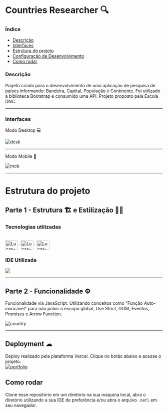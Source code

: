 # Countries Researcher 🔍

### Índice
<ul>
  <a href="#descrição"><li>Descrição</li></a>
  <a href="#interfaces"><li>Interfaces</li></a>
  <a href="#estrutura-do-projeto"><li>Estrutura do projeto</li></a>
  <a href="#deployment-"><li>Configuração de Desenvolvimento</li></a>
  <a href="#como-rodar"><li>Como rodar</li></a>
</ul>

### Descrição
Projeto criado para o desenvolvimento de uma aplicação de pesquisa de países informando: Bandeira, Capital, População e Continente. Foi utilizado a biblioteca Bootstrap e consumido uma API. Projeto proposto pela Escola DNC.

<hr> 

### Interfaces
Modo Desktop 💻

![desk](https://user-images.githubusercontent.com/115199808/234401649-6c85959d-c088-4239-ae0f-98a4897c2093.png)

<hr>

Modo Mobile 📲

![mob](https://user-images.githubusercontent.com/115199808/234401732-a1704cdb-8493-461e-918f-b443f579252a.png)

<hr>

# Estrutura do projeto
## Parte 1 - Estrutura 🏗 e Estilização 👨‍🎨
### Tecnologias utilizadas
<div style="display: inline_block"><br>
  <img align="center" alt="Lucas-HTML" height="30" width="40" src="https://cdn.jsdelivr.net/gh/devicons/devicon/icons/html5/html5-original.svg">-
  <img align="center" alt="Lucas-CSS" height="30" width="40" src="https://cdn.jsdelivr.net/gh/devicons/devicon/icons/bootstrap/bootstrap-original.svg">-
  <img align="center" alt="Lucas-JavaScript" height="30" width="40" src="https://cdn.jsdelivr.net/gh/devicons/devicon/icons/javascript/javascript-original.svg">
</div>

### IDE Utilizada

<div> 
  <img src="https://img.shields.io/badge/Visual_Studio_Code-0078D4?style=for-the-badge&logo=visual%20studio%20code&logoColor=white">
</div>

<hr>


## Parte 2 - Funcionalidade ⚙

Funcionalidade via JavaScript. Utilizando conceitos como "Função Auto-invocável" para não poluir o escopo global, Use Strict, DOM, Eventos, Promises e Arrow Function.

![country](https://user-images.githubusercontent.com/115199808/234404241-1d1db3f7-12f6-46d6-b71e-18a596c81526.gif)

<hr>

## Deployment ☁

Deploy realizado pela plataforma Vercel. Clique no botão abaixo e acesse o projeto.<br>
[![portfolio](https://img.shields.io/badge/-CLIQUE%20AQUI-yellowgreen)](https://countries-researcher-dnc.vercel.app)

## Como rodar
Clone esse repositório em um diretório na sua máquina local, abra o diretório utilizando a sua IDE de preferência e/ou abra o arquivo ```.hmtl``` em seu navegador.



